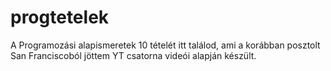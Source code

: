 # progtetelek

A Programozási alapismeretek 10 tételét itt találod, ami a korábban posztolt San Franciscoból jöttem YT csatorna videói alapján készült.
